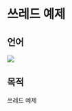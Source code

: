 # 쓰레드 예제
## 언어
<div>
<img src="https://img.shields.io/badge/python-3776AB?style=flat-square&logo=python&logoColor=white"> 
</div>

## 목적
쓰레드 예제
